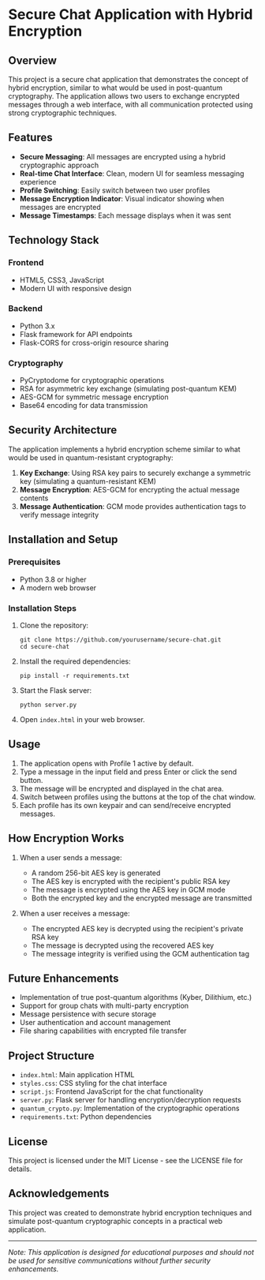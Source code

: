 # Secure Chat Application with Hybrid Encryption

## Overview

This project is a secure chat application that demonstrates the concept of hybrid encryption, similar to what would be used in post-quantum cryptography. The application allows two users to exchange encrypted messages through a web interface, with all communication protected using strong cryptographic techniques.

## Features

- **Secure Messaging**: All messages are encrypted using a hybrid cryptographic approach
- **Real-time Chat Interface**: Clean, modern UI for seamless messaging experience
- **Profile Switching**: Easily switch between two user profiles
- **Message Encryption Indicator**: Visual indicator showing when messages are encrypted
- **Message Timestamps**: Each message displays when it was sent

## Technology Stack

### Frontend
- HTML5, CSS3, JavaScript
- Modern UI with responsive design

### Backend
- Python 3.x
- Flask framework for API endpoints
- Flask-CORS for cross-origin resource sharing

### Cryptography
- PyCryptodome for cryptographic operations
- RSA for asymmetric key exchange (simulating post-quantum KEM)
- AES-GCM for symmetric message encryption
- Base64 encoding for data transmission

## Security Architecture

The application implements a hybrid encryption scheme similar to what would be used in quantum-resistant cryptography:

1. **Key Exchange**: Using RSA key pairs to securely exchange a symmetric key (simulating a quantum-resistant KEM)
2. **Message Encryption**: AES-GCM for encrypting the actual message contents
3. **Message Authentication**: GCM mode provides authentication tags to verify message integrity

## Installation and Setup

### Prerequisites
- Python 3.8 or higher
- A modern web browser

### Installation Steps

1. Clone the repository:
   ```
   git clone https://github.com/yourusername/secure-chat.git
   cd secure-chat
   ```

2. Install the required dependencies:
   ```
   pip install -r requirements.txt
   ```

3. Start the Flask server:
   ```
   python server.py
   ```

4. Open `index.html` in your web browser.

## Usage

1. The application opens with Profile 1 active by default.
2. Type a message in the input field and press Enter or click the send button.
3. The message will be encrypted and displayed in the chat area.
4. Switch between profiles using the buttons at the top of the chat window.
5. Each profile has its own keypair and can send/receive encrypted messages.

## How Encryption Works

1. When a user sends a message:
   - A random 256-bit AES key is generated
   - The AES key is encrypted with the recipient's public RSA key
   - The message is encrypted using the AES key in GCM mode
   - Both the encrypted key and the encrypted message are transmitted

2. When a user receives a message:
   - The encrypted AES key is decrypted using the recipient's private RSA key
   - The message is decrypted using the recovered AES key
   - The message integrity is verified using the GCM authentication tag

## Future Enhancements

- Implementation of true post-quantum algorithms (Kyber, Dilithium, etc.)
- Support for group chats with multi-party encryption
- Message persistence with secure storage
- User authentication and account management
- File sharing capabilities with encrypted file transfer

## Project Structure

- `index.html`: Main application HTML
- `styles.css`: CSS styling for the chat interface
- `script.js`: Frontend JavaScript for the chat functionality
- `server.py`: Flask server for handling encryption/decryption requests
- `quantum_crypto.py`: Implementation of the cryptographic operations
- `requirements.txt`: Python dependencies

## License

This project is licensed under the MIT License - see the LICENSE file for details.

## Acknowledgements

This project was created to demonstrate hybrid encryption techniques and simulate post-quantum cryptographic concepts in a practical web application.

---

*Note: This application is designed for educational purposes and should not be used for sensitive communications without further security enhancements.*
 
